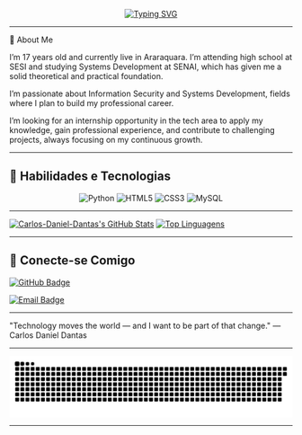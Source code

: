 
<p align="center">
  <a href="https://git.io/typing-svg">
    <img src="https://readme-typing-svg.herokuapp.com?font=Fira+Code&size=28&duration=3000&pause=1000&color=0000FF&center=true&vCenter=true&width=800&lines=Hello,+my+name+is+Carlos+Daniel+Dantas" alt="Typing SVG" />
  </a>
</p>

---

🚀 About Me

I’m 17 years old and currently live in Araraquara. I’m attending high school at SESI and studying Systems Development at SENAI, which has given me a solid theoretical and practical foundation.

I’m passionate about Information Security and Systems Development, fields where I plan to build my professional career.

I’m looking for an internship opportunity in the tech area to apply my knowledge, gain professional experience, and contribute to challenging projects, always focusing on my continuous growth.


---

## 🤖 Habilidades e Tecnologias
<p align="center">
  <img src="https://cdn.jsdelivr.net/gh/devicons/devicon/icons/python/python-original.svg" alt="Python" width="40" height="40"/>
  <img src="https://cdn.jsdelivr.net/gh/devicons/devicon/icons/html5/html5-original.svg" alt="HTML5" width="40" height="40"/>
  <img src="https://cdn.jsdelivr.net/gh/devicons/devicon/icons/css3/css3-original.svg" alt="CSS3" width="40" height="40"/>
  <img src="https://cdn.jsdelivr.net/gh/devicons/devicon/icons/mysql/mysql-original.svg" alt="MySQL" width="40" height="40"/>
</p>

---

[![Carlos-Daniel-Dantas's GitHub Stats](https://github-readme-stats.vercel.app/api?username=Carlos-Daniel-Dantas&show_icons=true&theme=dark&hide_border=true)](https://github.com/anuraghazra/github-readme-stats)
[![Top Linguagens](https://github-readme-stats.vercel.app/api/top-langs/?username=Carlos-Daniel-Dantas&layout=compact&theme=dark&hide_border=true)](https://github.com/anuraghazra/github-readme-stats)

---

## 🔗 Conecte-se Comigo

<p align="left">
  <a href="https://github.com/Carlos-Daniel-Dantas" target="_blank">
    <img src="https://img.shields.io/badge/GitHub-Carlos--Daniel--Dantas-2088FF?style=for-the-badge&logo=github&logoColor=white" alt="GitHub Badge"/>
  </a>
</p>

<p align="left">
  <a href="mailto:carlos.d.dantas6@aluno.senai.br" target="_blank">
    <img src="https://img.shields.io/badge/M%20EMAIL-carlos.d.dantas6%40aluno.senai.br-00FF85?style=for-the-badge&logo=gmail&logoColor=black&labelColor=2c2c2c" alt="Email Badge"/>
  </a>
</p>


---

"Technology moves the world — and I want to be part of that change."
— Carlos Daniel Dantas 

---

<div align="center">
  <picture>
    <source media="(prefers-color-scheme: dark)" srcset="https://raw.githubusercontent.com/Carlos-Daniel-Dantas/Carlos-Daniel-Dantas/output/github-contribution-grid-snake-dark.svg">
    <source media="(prefers-color-scheme: light)" srcset="https://raw.githubusercontent.com/Carlos-Daniel-Dantas/Carlos-Daniel-Dantas/output/github-contribution-grid-snake.svg">
    <img alt="github contribution grid snake animation" src="https://raw.githubusercontent.com/Carlos-Daniel-Dantas/Carlos-Daniel-Dantas/output/github-contribution-grid-snake.svg" style="display: block; margin: auto;">
  </picture>
</div>

---


